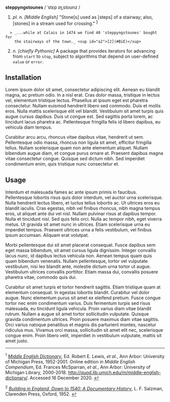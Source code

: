 **steppyngstounes** / ˈstɛp ɪŋˌstoʊnz /

  1.   *pl. n.* *[Middle English]* "Stone[s] used as [steps] of a stairway;
      also, [stones] in a stream used for crossing." <sup id="a1">[1](#MED)</sup>
  
      > _...while at Calais in 1474 we find 40 'steppyngstounes' bought for
        the stairways of the town._ <sup id="a2">[2](#BiE)</sup>

  
  2.  *n.* *[chiefly Pythonic]* A package that provides iterators for advancing
      from `start` to `stop`, subject to algorithms that depend on
      user-defined `value` or `error`.

## Installation

Lorem ipsum dolor sit amet, consectetur adipiscing elit.  Aenean eu blandit
magna, ac pretium odio.  In a nisl erat.  Cras dolor massa, tristique in
lectus vel, elementum tristique lectus.  Phasellus at ipsum eget est
pharetra consectetur.  Nullam euismod hendrerit libero sed commodo.  Duis
et mollis eros.  Nulla mattis scelerisque elit vel blandit.  Vestibulum sit
amet turpis quis augue cursus dapibus.  Duis ut congue est.  Sed sagittis
porta lorem, ac tincidunt lacus pharetra ac.  Pellentesque fringilla felis
id libero dapibus, eu vehicula diam tempus.

Curabitur arcu arcu, rhoncus vitae dapibus vitae, hendrerit ut sem.
Pellentesque odio massa, rhoncus non ligula sit amet, efficitur fringilla
tellus.  Nullam scelerisque quam non ante elementum aliquet.  Nullam
bibendum augue diam, et congue purus ornare at.  Praesent dapibus magna
vitae consectetur congue.  Quisque sed dictum nibh.  Sed imperdiet
condimentum enim, quis tristique nunc consectetur et.

## Usage

Interdum et malesuada fames ac ante ipsum primis in faucibus.  Pellentesque
lobortis risus quis dolor interdum, vel auctor urna scelerisque.  Nulla
hendrerit lectus libero, et luctus tellus lobortis ac.  Ut ultrices eros eu
blandit iaculis.  Cras egestas, nibh vel finibus rhoncus, nibh magna tempus
eros, ut aliquet ante dui vel nisl.  Nullam pulvinar risus at dapibus
tempor.  Nulla et tincidunt nisl.  Sed quis felis orci.  Nulla ac tempor
nibh, eget viverra metus.  Ut gravida sit amet nunc in ultrices.  Etiam
scelerisque urna eu imperdiet tempus.  Praesent ultrices urna a felis
vestibulum, vel finibus ipsum accumsan.  Aliquam erat volutpat.

Morbi pellentesque dui sit amet placerat consequat.  Fusce dapibus sem eget
massa bibendum, sit amet cursus ligula dignissim.  Integer convallis lacus
nunc, id dapibus lectus vehicula non.  Aenean tempus quam quis quam
bibendum venenatis.  Nullam pellentesque, tortor vel vulputate vestibulum,
nisi leo blandit ante, molestie dictum urna tortor ut augue.  Vestibulum
ultrices convallis porttitor.  Etiam massa dui, convallis posuere pharetra
vitae, commodo quis dui.

Curabitur sit amet turpis et tortor hendrerit sagittis.  Etiam tristique
quam at elementum consequat.  In egestas lobortis blandit.  Curabitur vel
dolor augue.  Nunc elementum purus sit amet ex eleifend pretium.  Fusce
congue tortor nec enim condimentum varius.  Duis fermentum turpis sed risus
malesuada, eu tincidunt ligula vehicula.  Proin varius diam vitae blandit
rutrum.  Nullam a augue sit amet tortor sollicitudin vulputate.  Quisque
gravida condimentum ultrices.  Proin posuere maximus diam vitae sagittis.
Orci varius natoque penatibus et magnis dis parturient montes, nascetur
ridiculus mus.  Vivamus orci massa, sollicitudin sit amet elit nec,
scelerisque congue enim.  Proin libero velit, imperdiet in vestibulum
vulputate, mattis sit amet justo.

----

<sup id="MED">1</sup>
    [_Middle English Dictionary_](https://quod.lib.umich.edu/m/middle-english-dictionary/dictionary/MED42815),
    Ed.  Robert E. Lewis, *et al.*,
    Ann Arbor: University of Michigan Press, 1952-2001.
    Online edition in _Middle English Compendium_,
    Ed.  Frances McSparran, *et al.*,
    Ann Arbor: University of Michigan Library, 2000-2018.
    <http://quod.lib.umich.edu/m/middle-english-dictionary/>.
    Accessed 16 December 2020.
    [↩](#a1)

<sup id="BiE">2</sup>
    [_Building in England, Down to 1540: A Documentary History_](https://books.google.com/books?id=WtZPAAAAMAAJ&focus=searchwithinvolume&q=steppyngstounes),
    L. F. Salzman, Clarenden Press, Oxford, 1952.
    [↩](#a2)
